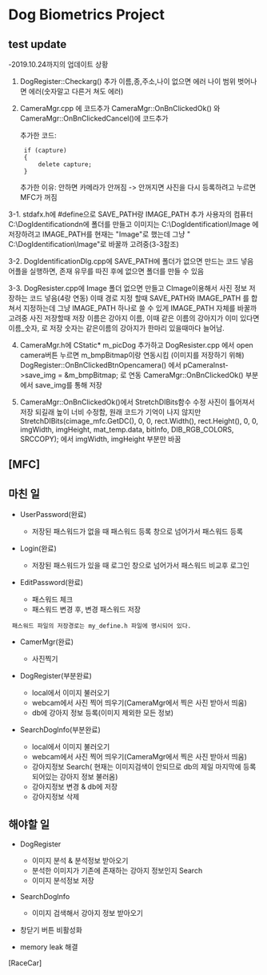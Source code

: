 # Dog Biometrics Project
## test update

-2019.10.24까지의 업데이트 상황

1. DogRegister::Checkarg() 추가
	이름,종,주소,나이 없으면 에러
	나이 범위 벗어나면 에러(숫자말고 다른거 쳐도 에러)

2. CameraMgr.cpp 에 코드추가
	CameraMgr::OnBnClickedOk() 와 CameraMgr::OnBnClickedCancel()에 코드추가
	

	추가한 코드:

		if (capture)
		{
			delete capture;
		}
	추가한 이유:
		안하면 카메라가 안꺼짐 -> 안꺼지면 사진을 다시 등록하려고 누르면 MFC가 꺼짐

3-1. stdafx.h에 #define으로 SAVE_PATH랑 IMAGE_PATH 추가
	사용자의 컴퓨터 C:\DogIdentificationdn에 폴더를 만들고 이미지는 C:\DogIdentification\Image 에 저장하려고
	IMAGE_PATH를 현재는 "Image"로 했는데 그냥 " C:\DogIdentification\Image"로 바꿀까 고려중(3-3참조)


3-2. DogIdentificationDlg.cpp에 SAVE_PATH에 폴더가 없으면 만드는 코드 넣음
	어플을 실행하면, 존재 유무를 따진 후에 없으면 폴더를 만들 수 있음

3-3. DogResister.cpp에 Image 폴더 없으면 만들고 CImage이용해서 사진 정보 저장하는 코드 넣음(4랑 연동)
	이때 경로 지정 할때  SAVE_PATH와 IMAGE_PATH 를 합쳐서 지정하는데 그냥 IMAGE_PATH 하나로 쓸 수 있게 IMAGE_PATH 자체를 바꿀까 고려중
	사진 저장할때 저장 이름은 강아지 이름,
		이때 같은 이름의 강아지가 이미 있다면 이름_숫자, 로 저장
		숫자는 같은이름의 강아지가 한마리 있을때마다 늘어남.


4. CameraMgr.h에 CStatic* m_picDog 추가하고 DogResister.cpp 에서 open camera버튼 누르면 m_bmpBitmap이랑 연동시킴 (이미지를 저장하기 위해)
	DogRegister::OnBnClickedBtnOpencamera() 에서 pCameraInst->save_img = &m_bmpBitmap; 로 연동
	CameraMgr::OnBnClickedOk() 부분에서 save_img를 통해 저장

5. CameraMgr::OnBnClickedOk()에서 StretchDIBits함수 수정
	사진이 틀어져서 저장 되길래 높이 너비 수정함, 원래 코드가 기억이 나지 않지만
	StretchDIBits(cimage_mfc.GetDC(), 0, 0, rect.Width(), rect.Height(), 0, 0, imgWidth, imgHeight, mat_temp.data, bitInfo, DIB_RGB_COLORS, SRCCOPY); 에서
	imgWidth, imgHeight 부분만 바꿈



## [MFC]
## 마친 일
- UserPassword(완료)

	- 저장된 패스워드가 없을 때 패스워드 등록 창으로 넘어가서 패스워드 등록
- Login(완료)
	- 저장된 패스워드가 있을 때 로그인 창으로 넘어가서 패스워드 비교후 로그인
- EditPassword(완료)

	- 패스워드 체크
	- 패스워드 변경 후, 변경 패스워드 저장
~~~
 패스워드 파일의 저장경로는 my_define.h 파일에 명시되어 있다. 
 ~~~
- CamerMgr(완료)
	- 사진찍기
- DogRegister(부분완료)

	- local에서 이미지 불러오기
	- webcam에서 사진 찍어 띄우기(CameraMgr에서 찍은 사진 받아서 띄움)
    - db에 강아지 정보 등록(이미지 제외한 모든 정보)

- SearchDogInfo(부분완료)

	- local에서 이미지 불러오기
	- webcam에서 사진 찍어 띄우기(CameraMgr에서 찍은 사진 받아서 띄움)
	- 강아지정보 Search( 현재는 이미지검색이 안되므로 db의 제일 마지막에 등록되어있는 강아지 정보 불러옴)
	- 강아지정보 변경 & db에 저장
	- 강아지정보 삭제

## 해야할 일
- DogRegister

	- 이미지 분석 & 분석정보 받아오기
	- 분석한 이미지가 기존에 존재하는 강아지 정보인지 Search
	- 이미지 분석정보 저장
- SearchDogInfo
  - 이미지 검색해서 강아지 정보 받아오기
- 창닫기 버튼 비활성화

- memory leak 해결

[RaceCar]